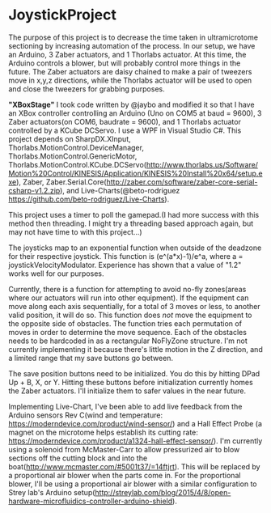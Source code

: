 # JoystickProject

The purpose of this project is to decrease the time taken in ultramicrotome sectioning by increasing automation of the process.  In our setup, we have an Arduino, 3 Zaber actuators, and 1 Thorlabs actuator.  At this time, the Arduino controls a blower, but will probably control more things in the future.  The Zaber actuators are daisy chained to make a pair of tweezers move in x,y,z directions, while the Thorlabs actuator will be used to open and close the tweezers for grabbing purposes.

**"XBoxStage"**
I took code written by @jaybo and modified it so that I have an XBox controller controlling an Arduino (Uno on COM5 at baud = 9600), 3 Zaber actuators(on COM6, baudrate = 9600), and 1 Thorlabs actuator controlled by a KCube DCServo.  I use a WPF in Visual Studio C#.  This project depends on SharpDX.XInput, Thorlabs.MotionControl.DeviceManager, Thorlabs.MotionControl.GenericMotor, Thorlabs.MotionControl.KCube.DCServo(http://www.thorlabs.us/Software/Motion%20Control/KINESIS/Application/KINESIS%20Install%20x64/setup.exe), Zaber, Zaber.Serial.Core(http://zaber.com/software/zaber-core-serial-csharp-v1.2.zip), and Live-Charts(@beto-rodriguez https://github.com/beto-rodriguez/Live-Charts).

This project uses a timer to poll the gamepad.(I had more success with this method then threading.  I might try a threading based approach again, but may not have time to with this project...)

The joysticks map to an exponential function when outside of the deadzone for their respective joystick.  This function is (e^(a*x)-1)/e^a, where a = joystickVelocityModulator.  Experience has shown that a value of "1.2" works well for our purposes.  

Currently, there is a function for attempting to avoid no-fly zones(areas where our actuators will run into other equipment).  If the equipment can move along each axis sequentially, for a total of 3 moves or less, to another valid position, it will do so.  This function does *not* move the equipment to the opposite side of obstacles.  The function tries each permutation of moves in order to determine the move sequence. Each of the obstacles needs to be hardcoded in as a rectangular NoFlyZone structure.  I'm not currently implementing it because there's little motion in the Z direction, and a limited range that my save buttons go between.

The save position buttons need to be initialized.  You do this by hitting DPad Up + B, X, or Y.  Hitting these buttons before initialization currently homes the Zaber actuators.  I'll initialize them to safer values in the near future.

Implementing Live-Chart, I've been able to add live feedback from the Arduino sensors Rev C(wind and temperature: https://moderndevice.com/product/wind-sensor/) and a Hall Effect Probe (a magnet on the microtome helps establish its cutting rate: https://moderndevice.com/product/a1324-hall-effect-sensor/).  I'm currently using a solenoid from McMaster-Carr to allow pressurized air to blow sections off the cutting block and into the boat(http://www.mcmaster.com/#5001t37/=14ftjrt).  This will be replaced by a proportional air blower when the parts come in.  For the proportional blower, I'll be using a proportional air blower with a similar configuration to Strey lab's Arduino setup(http://streylab.com/blog/2015/4/8/open-hardware-microfluidics-controller-arduino-shield).
